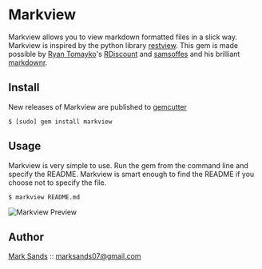 Markview
========

Markview allows you to view markdown formatted files in a slick way. Markview is
inspired by the python library [restview](http://mg.pov.lt/restview/). This gem
is made possible by [Ryan Tomayko](http://github.com/rtomayko)'s [RDiscount](http://github.com/rtomayko/rdiscount) and
[samsoffes](http://github.com/samsoffes) and his brilliant [markdownr](http://github.com/samsoffes/markdownr.com).

Install
-------

New releases of Markview are published to [gemcutter](http://gemcutter.org/gems/markview)

	$ [sudo] gem install markview

Usage
-----

Markview is very simple to use. Run the gem from the command line and specify
the README. Markview is smart enough to find the README if you choose not to
specify the file.

	$ markview README.md
	
![Markview Preview](http://img.skitch.com/20100225-gt6h7nqqt281hhx4d1qstu7cqm.png)
	
Author
------

[Mark Sands](http://github.com/marksands) :: marksands07@gmail.com